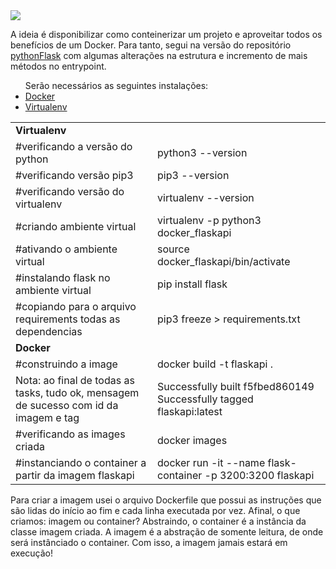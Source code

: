 <img src="https://techcrunch.com/wp-content/uploads/2015/09/docker-dark.png?w=711">

A ideia é disponibilizar como conteinerizar um projeto e aproveitar todos os benefícios de um Docker. Para tanto, segui na versão do repositório <a href="https://github.com/teixeirafabiano/pythonFlask">pythonFlask</a> com algumas alterações na estrutura e incremento de mais métodos no entrypoint.

<ul>
Serão necessários as seguintes instalações:
  <li><a href="https://docs.docker.com/engine/install/ubuntu/">Docker</a></li>
  <li><a href="https://virtualenv.pypa.io/en/stable/installation.html">Virtualenv</a></li>
</ul>

<table align=center border=0>
  <tr>
    <td colspan=2><b>Virtualenv</b></td>
  </tr>
  <tr>
    <td>#verificando a versão do python</td>
    <td>python3 --version</td>
  </tr>
  <tr>
    <td>#verificando versão pip3</td>
    <td>pip3 --version</td>
  </tr>
  <tr>
    <td>#verificando versão do virtualenv</td>
    <td>virtualenv --version</td>
  </tr>
  <tr>
    <td>#criando ambiente virtual</td>
    <td>virtualenv -p python3 docker_flaskapi</td>
  </tr>
  <tr>
    <td>#ativando o ambiente virtual</td>
    <td>source docker_flaskapi/bin/activate</td>
  </tr>
  <tr>
    <td>#instalando flask no ambiente virtual</td>
    <td>pip install flask</td>
  </tr>
  <tr>
    <td>#copiando para o arquivo requirements todas as dependencias</td>
    <td>pip3 freeze > requirements.txt</td>
  </tr>
  <tr>
    <td colspan=2><b>Docker</b></td>
  </tr>
  <tr>
    <td>#construindo a image</td>
    <td>docker build -t flaskapi .</td>
  </tr>
  <tr>
    <td>Nota: ao final de todas as tasks, tudo ok, mensagem de sucesso com id da imagem e tag</td>
    <td>Successfully built f5fbed860149<br>
        Successfully tagged flaskapi:latest
    </td>
  </tr>
  <tr>
    <td>#verificando as images criada</td>
    <td>docker images</td>
  </tr>
  <tr>
    <td>#instanciando o container a partir da imagem flaskapi</td>
    <td>docker run -it --name flask-container -p 3200:3200 flaskapi</td>
  </tr>
</table>

Para criar a imagem usei o arquivo Dockerfile que possui as instruções que são lidas do início ao fim e cada linha executada por vez. Afinal, o que criamos: imagem ou container? Abstraindo, o container é a instância da classe imagem criada. A imagem é a abstração de somente leitura, de onde será instânciado o container. Com isso, a imagem jamais estará em execução! 
